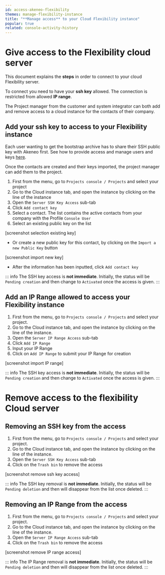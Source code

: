 ```yaml
---
id: access-akeneo-flexibility
themes: manage-flexibility-instance
title: "**Manage access** to your Cloud Flexibility instance"
popular: true
related: console-activity-history
---
```


# Give access to the Flexibility cloud server

This document explains the **steps** in order to connect to your cloud Flexibility server.

To connect you need to have your **ssh key** allowed. The connection is restricted from allowed **IP range**.

The Project manager from the customer and system integrator can both add and remove access to a cloud instance for the contacts of their company.
 
## Add your ssh key to access to your Flexibility instance

Each user wanting to get the bootstrap archive has to share their SSH public key with Akeneo first. 
See how to provide access and manage users and keys [here](get-akeneo-pim-enterprise-archive.html).

Once the contacts are created and their keys imported, the project manager can add them to the project.

1. First from the menu, go to `Projects console / Projects` and select your project
1. Go to the Cloud instance tab, and open the instance by clicking on the line of the instance
1. Open the `Server SSH Key Access` sub-tab
1. Click `Add contact key`
1. Select a contact. The list contains the active contacts from your company with the Profile `Console User`
1. Select an existing public key on the list

[screenshot selection existing key]

* Or create a new public key for this contact, by clicking on the `Import a new Public Key` button

[screenshot import new key]

* After the information has been inputted, click `Add contact key` 

::: info
The SSH key access is **not immediate**. Initially, the status will be `Pending creation` and then change to `Activated` once the access is given.
:::

## Add an IP Range allowed to access your Flexibility instance

1. First from the menu, go to `Projects console / Projects` and select your project.
1. Go to the Cloud instance tab, and open the instance by clicking on the line of the instance.
1. Open the `Server IP Range Access` sub-tab
1. Click `Add IP Range`
1. Input your IP Range
1. Click on `Add IP Range` to submit your IP Range for creation

[screenshot import IP range]

::: info
The SSH key access is **not immediate**. Initially, the status will be `Pending creation` and then change to `Activated` once the access is given.
:::

# Remove access to the flexibility Cloud server

## Removing an SSH key from the access

1. First from the menu, go to `Projects console / Projects` and select your project.
1. Go to the Cloud instance tab, and open the instance by clicking on the line of the instance.
1. Open the `Server SSH Key Access` sub-tab
1. Click on the `Trash bin` to remove the access

[screenshot remove ssh key access]

::: info
The SSH key removal is **not immediate**. Initially, the status will be `Pending deletion` and then will disappear from the list once deleted.
:::

## Removing an IP Range from the access

1. First from the menu, go to `Projects console / Projects` and select your project.
1. Go to the Cloud instance tab, and open the instance by clicking on the line of the instance.
1. Open the `Server IP Range Access` sub-tab
1. Click on the `Trash bin` to remove the access

[screenshot remove IP range access]

::: info
The IP Range removal is **not immediate**. Initially, the status will be `Pending deletion` and then will disappear from the list once deleted.
:::
